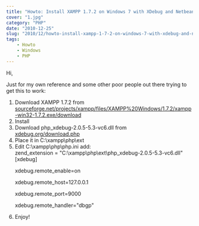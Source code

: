 ```yaml
---
title: "Howto: Install XAMPP 1.7.2 on Windows 7 with XDebug and Netbeans"
cover: "1.jpg"
category: "PHP"
date: "2010-12-25"
slug: "2010/12/howto-install-xampp-1-7-2-on-windows-7-with-xdebug-and-netbeans/"
tags:
    - Howto
    - Windows
    - PHP
---
```

<p>Hi,</p>
<p>Just for my own reference and some other poor people out there trying to get this to work:</p>

<ol>
<li>Download XAMPP 1.7.2 from <a href="http://sourceforge.net/projects/xampp/files/XAMPP%20Windows/1.7.2/xampp-win32-1.7.2.exe/download">sourceforge.net/projects/xampp/files/XAMPP%20Windows/1.7.2/xampp-win32-1.7.2.exe/download</a></li>
<li>Install</li>
<li>Download php_xdebug-2.0.5-5.3-vc6.dll from <a href="http://xdebug.org/download.php">xdebug.org/download.php</a></li>
<li>Place it in C:\xampp\php\ext</li>
<li>Edit C:\xampp\php\php.ini add:<br/>zend_extension = "C:\xampp\php\ext\php_xdebug-2.0.5-5.3-vc6.dll"[xdebug]
<p>xdebug.remote_enable=on</p>
<p>xdebug.remote_host=127.0.0.1</p>
<p>xdebug.remote_port=9000</p>
<p>xdebug.remote_handler="dbgp"</li>
<li>Enjoy!</li>
</ol>
